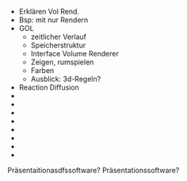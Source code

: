 * Erklären Vol Rend.
* Bsp: mit nur Rendern
* GOL 
  * zeitlicher Verlauf
  * Speicherstruktur
  * Interface Volume Renderer
  * Zeigen, rumspielen
  * Farben
  * Ausblick: 3d-Regeln?
* Reaction Diffusion
* 
* 
* 
* 
* 
* 
* 
* 



Präsentaitionasdfssoftware? Präsentationssoftware?